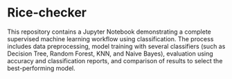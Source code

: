 # Rice-checker
This repository contains a Jupyter Notebook demonstrating a complete supervised machine learning workflow using classification. The process includes data preprocessing, model training with several classifiers (such as Decision Tree, Random Forest, KNN, and Naive Bayes), evaluation using accuracy and classification reports, and comparison of results to select the best-performing model.
